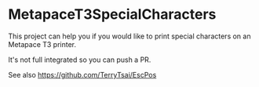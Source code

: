 # MetapaceT3SpecialCharacters
This project can help you if you would like to print special characters on an Metapace T3 printer.

It's not full integrated so you can push a PR.

See also https://github.com/TerryTsai/EscPos 
